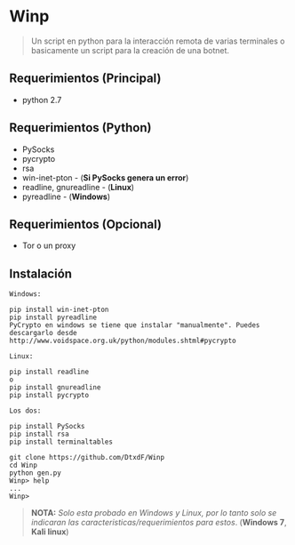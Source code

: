 # Winp
> Un script en python para la interacción remota de varias terminales o basicamente un script para la creación de una botnet.
## Requerimientos (**Principal**)
* python 2.7
## Requerimientos (**Python**)
* PySocks
* pycrypto
* rsa
* win-inet-pton - (**Si PySocks genera un error**)
* readline, gnureadline - (**Linux**)
* pyreadline - (**Windows**)
## Requerimientos (**Opcional**)
* Tor o un proxy
## Instalación
```
Windows:

pip install win-inet-pton
pip install pyreadline
PyCrypto en windows se tiene que instalar "manualmente". Puedes descargarlo desde http://www.voidspace.org.uk/python/modules.shtml#pycrypto

Linux:

pip install readline
o
pip install gnureadline
pip install pycrypto

Los dos:

pip install PySocks
pip install rsa
pip install terminaltables

git clone https://github.com/DtxdF/Winp
cd Winp
python gen.py
Winp> help
...
Winp>
```

> **NOTA:** *Solo esta probado en Windows y Linux, por lo tanto solo se indicaran las caracteristicas/requerimientos para estos*. (**Windows 7**, **Kali linux**)
